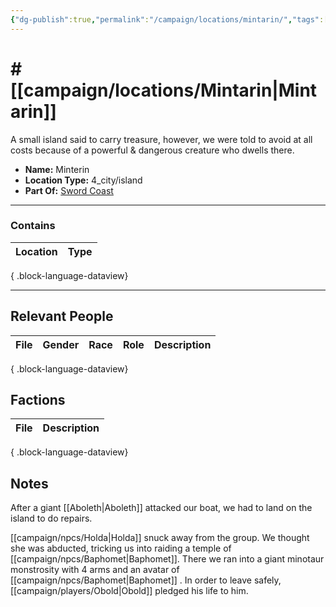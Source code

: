 ```yaml
---
{"dg-publish":true,"permalink":"/campaign/locations/mintarin/","tags":["location"],"noteIcon":"","created":"2025-10-26T10:17:50.471-07:00","updated":"2025-10-28T07:54:19.399-07:00"}
---
```


# # [[campaign/locations/Mintarin\|Mintarin]]
A small island said to carry treasure, however, we were told to avoid at all costs because of a powerful & dangerous creature who dwells there. 
<p><span><ul>
<li dir="auto"><strong>Name:</strong> Minterin</li>
<li dir="auto"><strong>Location Type:</strong> 4_city/island</li>
<li dir="auto"><strong>Part Of:</strong> <a data-tooltip-position="top" aria-label="campaign/locations/Sword Coast.md" data-href="campaign/locations/Sword Coast.md" href="campaign/locations/Sword Coast.md" class="internal-link" target="_blank" rel="noopener nofollow">Sword Coast</a></li>
</ul></span></p>

---

### Contains
| Location | Type |
| -------- | ---- |

{ .block-language-dataview}

---

## Relevant People
| File | Gender | Race | Role | Description |
| ---- | ------ | ---- | ---- | ----------- |

{ .block-language-dataview}

## Factions
| File | Description |
| ---- | ----------- |

{ .block-language-dataview}
## Notes
After a giant [[Aboleth\|Aboleth]] attacked our boat, we had to land on the island to do repairs.

[[campaign/npcs/Holda\|Holda]] snuck away from the group. We thought she was abducted, tricking us into raiding a temple of [[campaign/npcs/Baphomet\|Baphomet]]. There we ran into a giant minotaur monstrosity with 4 arms and an avatar of [[campaign/npcs/Baphomet\|Baphomet]] . In order to leave safely, [[campaign/players/Obold\|Obold]] pledged his life to him. 